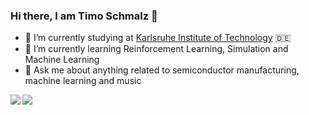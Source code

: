 ### Hi there, I am Timo Schmalz 👋

- 🔭 I’m currently studying at [Karlsruhe Institute of Technology](https://www.kit.edu) 🇩🇪
- 🌱 I’m currently learning Reinforcement Learning, Simulation and Machine Learning
- 💬 Ask me about anything related to semiconductor manufacturing, machine learning and music

<a href="https://github.com/timoSchma">
  <img align="left" src="https://github-readme-stats.vercel.app/api/top-langs/?username=timoSchma&layout=compact&count_private=true&hide_border=true&langs_count=10&hide=jupyter%20notebook,tex,css"/> 
</a>
<a href="https://github.com/ingambe">
  <img align="left" src="https://github-readme-stats.vercel.app/api?username=timoSchma&show_icons=true&count_private=true&theme=default&hide_border=true&hide=issues,contribs&include_all_commits=true"/> 
</a>


<!--
**timoSchma/timoSchma** is a ✨ _special_ ✨ repository because its `README.md` (this file) appears on your GitHub profile.

Here are some ideas to get you started:

- 🔭 I’m currently working on ...
- 🌱 I’m currently learning ...
- 👯 I’m looking to collaborate on ...
- 🤔 I’m looking for help with ...
- 💬 Ask me about ...
- 📫 How to reach me: ...
- 😄 Pronouns: ...
- ⚡ Fun fact: ...
-->
